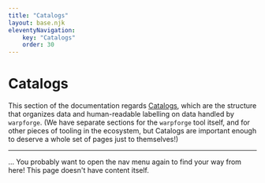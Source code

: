 ```yaml
---
title: "Catalogs"
layout: base.njk
eleventyNavigation:
    key: "Catalogs"
    order: 30
---
```


Catalogs
========

This section of the documentation regards [Catalogs](/glossary.md#catalog), which are the structure that organizes data and human-readable labelling on data handled by `warpforge`. 
(We have separate sections for the `warpforge` tool itself, and for other pieces of tooling in the ecosystem, but Catalogs are important enough to deserve a whole set of pages just to themselves!)

---

... You probably want to open the nav menu again to find your way from here!
This page doesn't have content itself.
